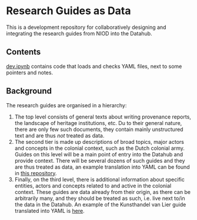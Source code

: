 # Research Guides as Data

This is a development repository for collaboratively designing and integrating the research guides from NIOD into the Datahub. 

## Contents
   
[dev.ipynb](dev.ipynb) contains code that loads and checks YAML files, next to some pointers and notes.



## Background

The research guides are organised in a hierarchy:  

 1. The top level consists of general texts about writing provenance reports, the landscape of heritage institutions, etc. Du to their general nature, there are only few such documents, they contain mainly unstructured text and are thus _not_ treated as data.
 2. The second tier is made up descriptions of broad topics, major actors and concepts in the colonial context, such as the Dutch colonial army. Guides on this level will be a main point of entry into the Datahub and provide context. There will be several dozens of such guides and they are thus treated as data, an example translation into YAML can be found in [this repository](./Leger_en_Marine.yaml).
 3. Finally, on the third level, there is additional information about specific entities, actors and concepts related to and active in the colonial context. These guides are data already from their origin, as there can be arbitrarily many, and they should be treated as such, i.e. live next to/in the data in the Datahub. An example of the Kunsthandel van Lier guide translated into YAML is [here](Kunsthandel_van_Lier.yaml).




